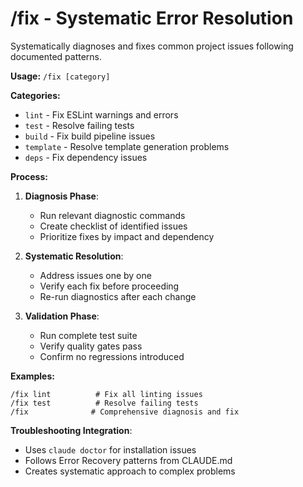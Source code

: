 # /fix - Systematic Error Resolution

Systematically diagnoses and fixes common project issues following documented patterns.

**Usage:** `/fix [category]`

**Categories:**

- `lint` - Fix ESLint warnings and errors
- `test` - Resolve failing tests
- `build` - Fix build pipeline issues
- `template` - Resolve template generation problems
- `deps` - Fix dependency issues

**Process:**

1. **Diagnosis Phase**:
   - Run relevant diagnostic commands
   - Create checklist of identified issues
   - Prioritize fixes by impact and dependency

2. **Systematic Resolution**:
   - Address issues one by one
   - Verify each fix before proceeding
   - Re-run diagnostics after each change

3. **Validation Phase**:
   - Run complete test suite
   - Verify quality gates pass
   - Confirm no regressions introduced

**Examples:**

```
/fix lint          # Fix all linting issues
/fix test          # Resolve failing tests
/fix              # Comprehensive diagnosis and fix
```

**Troubleshooting Integration**:

- Uses `claude doctor` for installation issues
- Follows Error Recovery patterns from CLAUDE.md
- Creates systematic approach to complex problems
